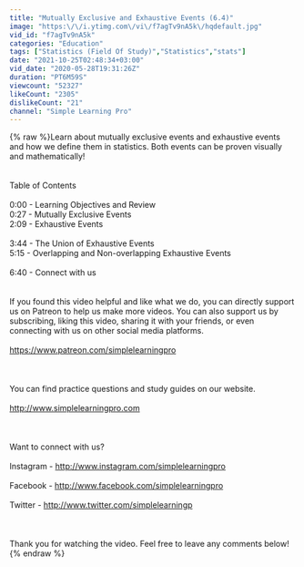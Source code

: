 ```yaml
---
title: "Mutually Exclusive and Exhaustive Events (6.4)"
image: "https:\/\/i.ytimg.com\/vi\/f7agTv9nA5k\/hqdefault.jpg"
vid_id: "f7agTv9nA5k"
categories: "Education"
tags: ["Statistics (Field Of Study)","Statistics","stats"]
date: "2021-10-25T02:48:34+03:00"
vid_date: "2020-05-28T19:31:26Z"
duration: "PT6M59S"
viewcount: "52327"
likeCount: "2305"
dislikeCount: "21"
channel: "Simple Learning Pro"
---
```

{% raw %}Learn about mutually exclusive events and exhaustive events and how we define them in statistics. Both events can be proven visually and mathematically!<br /><br /><br />Table of Contents<br /><br />0:00 - Learning Objectives and Review<br />0:27 - Mutually Exclusive Events<br />2:09 - Exhaustive Events<br /><br />3:44 - The Union of Exhaustive Events<br />5:15 - Overlapping and Non-overlapping Exhaustive Events<br /><br />6:40 - Connect with us<br /><br /><br />If you found this video helpful and like what we do, you can directly support us on Patreon to help us make more videos. You can also support us by subscribing, liking this video, sharing it with your friends, or even connecting with us on other social media platforms.<br /><br /><a rel="nofollow" target="blank" href="https://www.patreon.com/simplelearningpro">https://www.patreon.com/simplelearningpro</a><br /><br /><br /><br />You can find practice questions and study guides on our website.<br /><br /><a rel="nofollow" target="blank" href="http://www.simplelearningpro.com">http://www.simplelearningpro.com</a><br /><br /><br /><br />Want to connect with us? <br /><br />Instagram - <a rel="nofollow" target="blank" href="http://www.instagram.com/simplelearningpro">http://www.instagram.com/simplelearningpro</a><br /><br />Facebook - <a rel="nofollow" target="blank" href="http://www.facebook.com/simplelearningpro">http://www.facebook.com/simplelearningpro</a><br /><br />Twitter - <a rel="nofollow" target="blank" href="http://www.twitter.com/simplelearningp">http://www.twitter.com/simplelearningp</a><br /><br /><br /><br />Thank you for watching the video. Feel free to leave any comments below!{% endraw %}

